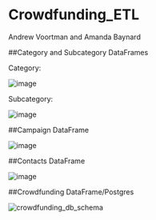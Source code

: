 # Crowdfunding_ETL
Andrew Voortman and Amanda Baynard

##Category and Subcategory DataFrames

Category:

![image](https://github.com/andrew-voortman/Crowdfunding_ETL/assets/143106240/a89102cc-e955-4548-8e79-f07fae3f7761)

Subcategory:

![image](https://github.com/andrew-voortman/Crowdfunding_ETL/assets/143106240/b3e08109-9e2c-4b96-8427-90f634d3639e)

##Campaign DataFrame

![image](https://github.com/andrew-voortman/Crowdfunding_ETL/assets/143106240/fc7e8222-14d4-4cc1-88cd-329971ee41d2)

##Contacts DataFrame

![image](https://github.com/andrew-voortman/Crowdfunding_ETL/assets/143106240/77ff5bc8-2dd1-4209-8a24-9dc01e342683)

##Crowdfunding DataFrame/Postgres

![crowdfunding_db_schema](https://github.com/andrew-voortman/Crowdfunding_ETL/assets/143106240/5c9d198c-992f-4377-b557-7d4469d3a6a3)
